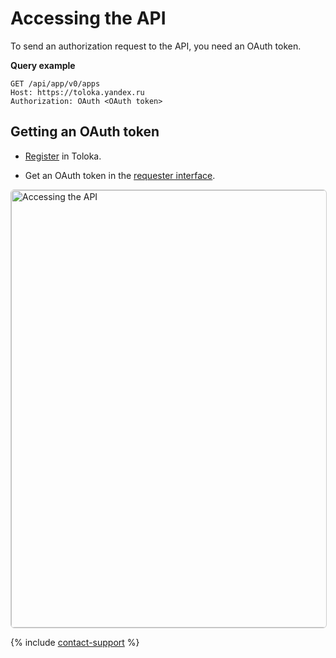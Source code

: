 # Accessing the API

To send an authorization request to the API, you need an OAuth token.

**Query example**

```http
GET /api/app/v0/apps
Host: https://toloka.yandex.ru
Authorization: OAuth <OAuth token>
```

## Getting an OAuth token

- [Register](https://toloka.ai/docs/guide/concepts/access.html) in Toloka.

- Get an OAuth token in the [requester interface](https://platform.toloka.ai/requester/profile/integration).

<a target="_blank" href="https://yastatic.net/s3/doc-binary/src/support/toloka/en/api/get-oauth-token.png"><img src="https://yastatic.net/s3/doc-binary/src/support/toloka/en/api/get-oauth-token.png" alt="Accessing the API" style="border:1px solid #ccc;border-radius:6px;cursor:zoom-in;width:700px;" /></a>

{% include [contact-support](../../_includes/contact-support.md) %}